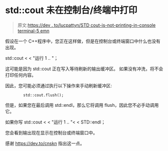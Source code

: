 # std::cout 未在控制台/终端中打印

> 原文:[https://dev . to/lucpattyn/STD cout-is-not-printing-in-console terminal-5 emn](https://dev.to/lucpattyn/stdcout-is-not-printing-in-consoleterminal-5emn)

假设在一个 C++程序中，您正在这样做，但是在控制台或终端窗口中什么也没有出现。

std::cout < < "运行 1 .. "；

这可能是因为 std::cout 正在写入等待刷新的输出缓冲区。
如果没有冲洗，将不会打印任何内容。

因此，您可能必须通过执行以下操作来手动刷新缓冲区:

```
        std::cout.flush();

```

但是，如果您在最后调用 std::endl，那么它将调用 flush，因此您不必手动调用它。

如果你写 std::cout < < "运行 1 .. "< < STD::endl；

您会看到输出现在显示在控制台或终端窗口中。

感谢 https://dev.to/cnskn 指出这一点。